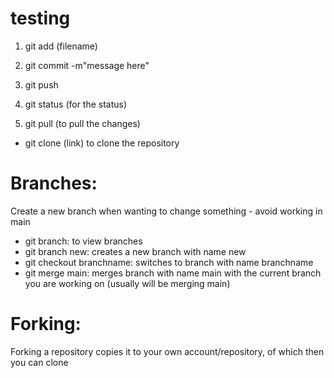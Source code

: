 # testing

1. git add (filename)
2. git commit -m"message here"
3. git push

4. git status (for the status)

5. git pull (to pull the changes)

- git clone (link) to clone the repository

# Branches:
Create a new branch when wanting to change something - avoid working in main
- git branch: to view branches
- git branch new: creates a new branch with name new
- git checkout branchname: switches to branch with name branchname 
- git merge main: merges branch with name main with the current branch you are working on (usually will be merging main)

# Forking:
Forking a repository copies it to your own account/repository, of which then you can clone
